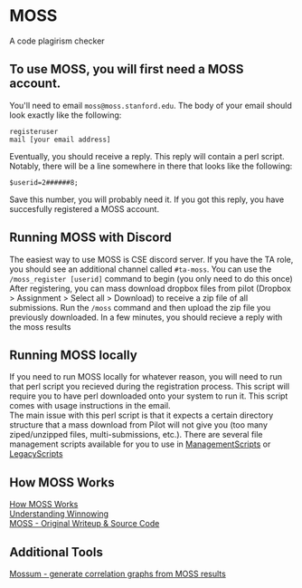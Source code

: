 # MOSS 
A code plagirism checker

## To use MOSS, you will first need a MOSS account.
You'll need to email `moss@moss.stanford.edu`. The body of your email
should look exactly like the following:
```
registeruser
mail [your email address]
```
Eventually, you should receive a reply. This reply will contain a perl script. 
Notably, there will be a line somewhere in there that looks like the following:
```
$userid=2######8;
```
Save this number, you will probably need it. If you got this reply, you have
succesfully registered a MOSS account.

## Running MOSS with Discord
The easiest way to use MOSS is CSE discord server. If you have the TA role, you 
should see an additional channel called `#ta-moss`. You can use the 
`/moss_register [userid]` command to begin (you only need to do this once)
After registering, you can mass download dropbox files from pilot 
(Dropbox > Assignment > Select all > Download) to receive a zip file of all submissions.
Run the `/moss` command and then upload the zip file you previously downloaded. In a few minutes,
you should recieve a reply with the moss results


## Running MOSS locally
If you need to run MOSS locally for whatever reason, you will need to run that 
perl script you recieved during the registration process. 
This script will require you to have perl downloaded onto your system to run it. This script comes with usage instructions in the email.
<br/>
The main issue with this perl script is that it expects a certain directory structure that a mass download from Pilot
will not give you (too many ziped/unzipped files, multi-submissions, etc.). There are several file management scripts available for you to use
in [ManagementScripts](./ManagementScripts) or [LegacyScripts](./LegacyScripts)

## How MOSS Works

[How MOSS Works](https://yangdanny97.github.io/blog/2019/05/03/MOSS)  
[Understanding Winnowing](https://theory.stanford.edu/~aiken/publications/papers/sigmod03.pdf)  
[MOSS - Original Writeup & Source Code](https://github.com/RobYang1024/OCaMOSS/blob/master/3110%20Final%20Project%20Writeup.pdf)  

## Additional Tools

[Mossum - generate correlation graphs from MOSS results](https://github.com/hjalti/mossum)
